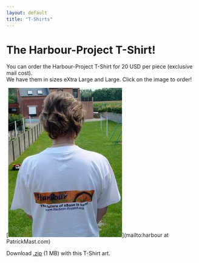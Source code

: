 ```yaml
---
layout: default
title: "T-Shirts"
---
```


# The Harbour-Project T-Shirt!

You can order the Harbour-Project T-Shirt for 20 USD per piece (exclusive mail
cost).<br>
We have them in sizes eXtra Large and Large. Click on the image to order!

[![T-shirt demo](art/hilde-tshirt.jpg)](mailto:harbour at PatrickMast.com)

Download [.zip](art/harbour-tshirt.zip) (1 MB) with this T-Shirt art.
